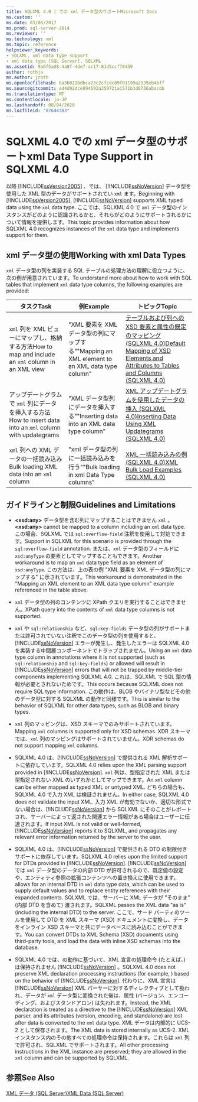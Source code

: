 ```yaml
---
title: SQLXML 4.0 | での xml データ型のサポートMicrosoft Docs
ms.custom: ''
ms.date: 03/06/2017
ms.prod: sql-server-2014
ms.reviewer: ''
ms.technology: xml
ms.topic: reference
helpviewer_keywords:
- SQLXML, xml data type support
- xml data type [SQL Server], SQLXML
ms.assetid: 9a6f5ad8-4a8f-4de7-ac17-81d5ccf78459
author: rothja
ms.author: jroth
ms.openlocfilehash: 6a3b022bdbca23c2cfcdc89f01199a2135eb4bff
ms.sourcegitcommit: ad4d92dce894592a259721a1571b1d8736abacdb
ms.translationtype: MT
ms.contentlocale: ja-JP
ms.lasthandoff: 08/04/2020
ms.locfileid: "87644383"
---
```

# <a name="xml-data-type-support-in-sqlxml-40"></a><span data-ttu-id="3d17a-102">SQLXML 4.0 での xml データ型のサポート</span><span class="sxs-lookup"><span data-stu-id="3d17a-102">xml Data Type Support in SQLXML 4.0</span></span>
  <span data-ttu-id="3d17a-103">以降 [!INCLUDE[ssVersion2005](../../includes/ssversion2005-md.md)] 、では、 [!INCLUDE[ssNoVersion](../../includes/ssnoversion-md.md)] データ型を使用した XML 型のデータがサポートされてい `xml` ます。</span><span class="sxs-lookup"><span data-stu-id="3d17a-103">Beginning with [!INCLUDE[ssVersion2005](../../includes/ssversion2005-md.md)], [!INCLUDE[ssNoVersion](../../includes/ssnoversion-md.md)] supports XML typed data using the `xml` data type.</span></span> <span data-ttu-id="3d17a-104">ここでは、SQLXML 4.0 で `xml` データ型のインスタンスがどのように認識されるかと、それらがどのようにサポートされるかについて情報を提供します。</span><span class="sxs-lookup"><span data-stu-id="3d17a-104">This topic provides information about how SQLXML 4.0 recognizes instances of the `xml` data type and implements support for them.</span></span>  
  
## <a name="working-with-xml-data-types"></a><span data-ttu-id="3d17a-105">xml データ型の使用</span><span class="sxs-lookup"><span data-stu-id="3d17a-105">Working with xml Data Types</span></span>  
 <span data-ttu-id="3d17a-106">`xml` データ型の列を実装する SQL テーブルの処理方法の理解に役立つように、次の例が用意されています。</span><span class="sxs-lookup"><span data-stu-id="3d17a-106">To understand more about how to work with SQL tables that implement `xml` data type columns, the following examples are provided:</span></span>  
  
|<span data-ttu-id="3d17a-107">タスク</span><span class="sxs-lookup"><span data-stu-id="3d17a-107">Task</span></span>|<span data-ttu-id="3d17a-108">例</span><span class="sxs-lookup"><span data-stu-id="3d17a-108">Example</span></span>|<span data-ttu-id="3d17a-109">トピック</span><span class="sxs-lookup"><span data-stu-id="3d17a-109">Topic</span></span>|  
|----------|-------------|-----------|  
|<span data-ttu-id="3d17a-110">`xml` 列を XML ビューにマップし、格納する方法</span><span class="sxs-lookup"><span data-stu-id="3d17a-110">How to map and include an `xml` column in an XML view</span></span>|<span data-ttu-id="3d17a-111">"XML 要素を XML データ型の列にマップする"</span><span class="sxs-lookup"><span data-stu-id="3d17a-111">"Mapping an XML element to an XML data type column"</span></span>|[<span data-ttu-id="3d17a-112">テーブルおよび列への XSD 要素と属性の既定のマッピング &#40;SQLXML 4.0&#41;</span><span class="sxs-lookup"><span data-stu-id="3d17a-112">Default Mapping of XSD Elements and Attributes to Tables and Columns &#40;SQLXML 4.0&#41;</span></span>](../sqlxml-annotated-xsd-schemas-using/default-mapping-of-xsd-elements-and-attributes-to-tables-and-columns-sqlxml-4-0.md)|  
|<span data-ttu-id="3d17a-113">アップデートグラムで `xml` 列にデータを挿入する方法</span><span class="sxs-lookup"><span data-stu-id="3d17a-113">How to insert data into an `xml` column with updategrams</span></span>|<span data-ttu-id="3d17a-114">"XML データ型列にデータを挿入する"</span><span class="sxs-lookup"><span data-stu-id="3d17a-114">"Inserting data into an XML data type column"</span></span>|[<span data-ttu-id="3d17a-115">XML アップデートグラムを使用したデータの挿入 &#40;SQLXML 4.0&#41;</span><span class="sxs-lookup"><span data-stu-id="3d17a-115">Inserting Data Using XML Updategrams &#40;SQLXML 4.0&#41;</span></span>](../sqlxml-annotated-xsd-schemas-xpath-queries/updategrams/inserting-data-using-xml-updategrams-sqlxml-4-0.md)|  
|<span data-ttu-id="3d17a-116">`xml` 列への XML データの一括読み込み</span><span class="sxs-lookup"><span data-stu-id="3d17a-116">Bulk loading XML data into an `xml` column</span></span>|<span data-ttu-id="3d17a-117">"xml データ型の列に一括読み込みを行う"</span><span class="sxs-lookup"><span data-stu-id="3d17a-117">"Bulk loading in xml Data Type columns"</span></span>|[<span data-ttu-id="3d17a-118">XML 一括読み込みの例 &#40;SQLXML 4.0&#41;</span><span class="sxs-lookup"><span data-stu-id="3d17a-118">XML Bulk Load Examples &#40;SQLXML 4.0&#41;</span></span>](../sqlxml-annotated-xsd-schemas-xpath-queries/bulk-load-xml/xml-bulk-load-examples-sqlxml-4-0.md)|  
  
## <a name="guidelines-and-limitations"></a><span data-ttu-id="3d17a-119">ガイドラインと制限</span><span class="sxs-lookup"><span data-stu-id="3d17a-119">Guidelines and Limitations</span></span>  
  
-   <span data-ttu-id="3d17a-120">**\<xsd:any>** データ型を含む列にマップすることはできません `xml` 。</span><span class="sxs-lookup"><span data-stu-id="3d17a-120">**\<xsd:any>** cannot be mapped to a column including an `xml` data type.</span></span> <span data-ttu-id="3d17a-121">この場合、SQLXML では `sql:overflow-field` 注釈を使用して対処できます。</span><span class="sxs-lookup"><span data-stu-id="3d17a-121">Support in SQLXML for this scenario is provided through the `sql:overflow-field` annotation.</span></span> <span data-ttu-id="3d17a-122">または、`xml` データ型のフィールドに `xsd:anyType` の要素としてマップすることもできます。</span><span class="sxs-lookup"><span data-stu-id="3d17a-122">Another workaround is to map an `xml` data type field as an element of `xsd:anyType`.</span></span> <span data-ttu-id="3d17a-123">この方法は、上の表の例 "XML 要素を XML データ型の列にマップする" に示されています。</span><span class="sxs-lookup"><span data-stu-id="3d17a-123">This workaround is demonstrated in the "Mapping an XML element to an XML data type column" example referenced in the table above.</span></span>  
  
-   <span data-ttu-id="3d17a-124">`xml` データ型の列のコンテンツに XPath クエリを実行することはできません。</span><span class="sxs-lookup"><span data-stu-id="3d17a-124">XPath query into the contents of `xml` data type columns is not supported.</span></span>  
  
-   <span data-ttu-id="3d17a-125">`xml` や `sql:relationship` など、`sql:key-fields` データ型の列がサポートまたは許可されていない注釈でこのデータ型の列を使用すると、[!INCLUDE[ssNoVersion](../../includes/ssnoversion-md.md)] エラーが発生し、発生したエラーは SQLXML 4.0 を実装する中間層コンポーネントでトラップされません。</span><span class="sxs-lookup"><span data-stu-id="3d17a-125">Using an `xml` data type column in annotations where it is not supported (such as `sql:relationship` and `sql:key-fields`) or allowed will result in [!INCLUDE[ssNoVersion](../../includes/ssnoversion-md.md)] errors that will not be trapped by middle-tier components implementing SQLXML 4.0.</span></span> <span data-ttu-id="3d17a-126">これは、SQLXML で SQL 型の情報が必要とされないためです。</span><span class="sxs-lookup"><span data-stu-id="3d17a-126">This occurs because SQLXML does not require SQL type information.</span></span> <span data-ttu-id="3d17a-127">この動作は、BLOB やバイナリ型などその他のデータ型に対する SQLXML の動作と同様です。</span><span class="sxs-lookup"><span data-stu-id="3d17a-127">This is similar to the behavior of SQLXML for other data types, such as BLOB and binary types.</span></span>  
  
-   <span data-ttu-id="3d17a-128">`xml` 列のマッピングは、XSD スキーマでのみサポートされています。</span><span class="sxs-lookup"><span data-stu-id="3d17a-128">Mapping `xml` columns is supported only for XSD schemas.</span></span> <span data-ttu-id="3d17a-129">XDR スキーマでは、`xml` 列のマッピングはサポートされていません。</span><span class="sxs-lookup"><span data-stu-id="3d17a-129">XDR schemas do not support mapping `xml` columns.</span></span>  
  
-   <span data-ttu-id="3d17a-130">SQLXML 4.0 は、[!INCLUDE[ssNoVersion](../../includes/ssnoversion-md.md)] で提供される XML 解析サポートに依存しています。</span><span class="sxs-lookup"><span data-stu-id="3d17a-130">SQLXML 4.0 relies upon the XML parsing support provided in [!INCLUDE[ssNoVersion](../../includes/ssnoversion-md.md)].</span></span> <span data-ttu-id="3d17a-131">`xml` 列は、型指定された XML または型指定されない XML のいずれかとしてマップできます。</span><span class="sxs-lookup"><span data-stu-id="3d17a-131">An `xml` column can be either mapped as typed XML or untyped XML.</span></span> <span data-ttu-id="3d17a-132">どちらの場合も、SQLXML 4.0 で入力 XML は検証されません。</span><span class="sxs-lookup"><span data-stu-id="3d17a-132">In either case, SQLXML 4.0 does not validate the input XML.</span></span>  <span data-ttu-id="3d17a-133">入力 XML が有効でないか、適切な形式でない場合は、[!INCLUDE[ssNoVersion](../../includes/ssnoversion-md.md)] から SQLXML にそのことがレポートされ、サーバーによって返された関連エラー情報がある場合はユーザーに伝達されます。</span><span class="sxs-lookup"><span data-stu-id="3d17a-133">If input XML is not valid or well-formed, [!INCLUDE[ssNoVersion](../../includes/ssnoversion-md.md)] reports it to SQLXML, and propagates any relevant error information returned by the server to the user.</span></span>  
  
-   <span data-ttu-id="3d17a-134">SQLXML 4.0 は、[!INCLUDE[ssNoVersion](../../includes/ssnoversion-md.md)] で提供される DTD の制限付きサポートに依存しています。</span><span class="sxs-lookup"><span data-stu-id="3d17a-134">SQLXML 4.0 relies upon the limited support for DTDs provided in [!INCLUDE[ssNoVersion](../../includes/ssnoversion-md.md)].</span></span> [!INCLUDE[ssNoVersion](../../includes/ssnoversion-md.md)] <span data-ttu-id="3d17a-135">では `xml` データ型のデータの内部 DTD が許可されるので、既定値の設定や、エンティティ参照の拡張コンテンツへの置き換えに使用できます。</span><span class="sxs-lookup"><span data-stu-id="3d17a-135">allows for an internal DTD in `xml` data type data, which can be used to supply default values and to replace entity references with their expanded contents.</span></span> <span data-ttu-id="3d17a-136">SQLXML では、サーバーに XML データが "そのまま" (内部 DTD を含めて) 渡されます。</span><span class="sxs-lookup"><span data-stu-id="3d17a-136">SQLXML passes the XML data "as is" (including the internal DTD) to the server.</span></span> <span data-ttu-id="3d17a-137">ここで、サード パーティのツールを使用して DTD を XML スキーマ (XSD) ドキュメントに変換し、データをインライン XSD スキーマと共にデータベースに読み込むことができます。</span><span class="sxs-lookup"><span data-stu-id="3d17a-137">You can convert DTDs to XML Schema (XSD) documents using third-party tools, and load the data with inline XSD schemas into the database.</span></span>  
  
-   <span data-ttu-id="3d17a-138">SQLXML 4.0 では、の動作に基づいて、XML 宣言の処理命令 (たとえば、) は保持されません [!INCLUDE[ssNoVersion](../../includes/ssnoversion-md.md)] 。</span><span class="sxs-lookup"><span data-stu-id="3d17a-138">SQLXML 4.0 does not preserve XML declaration processing instructions (for example, ) based on the behavior of [!INCLUDE[ssNoVersion](../../includes/ssnoversion-md.md)].</span></span> <span data-ttu-id="3d17a-139">代わりに、XML 宣言は [!INCLUDE[ssNoVersion](../../includes/ssnoversion-md.md)] XML パーサーに対するディレクティブとして扱われ、データが `xml` データ型に変換された後は、属性 (バージョン、エンコーディング、およびスタンドアロン) は失われます。</span><span class="sxs-lookup"><span data-stu-id="3d17a-139">Instead, the XML declaration is treated as a directive to the [!INCLUDE[ssNoVersion](../../includes/ssnoversion-md.md)] XML parser, and its attributes (version, encoding, and standalone) are lost after data is converted to the `xml` data type.</span></span> <span data-ttu-id="3d17a-140">XML データは内部的に UCS-2 として保存されます。</span><span class="sxs-lookup"><span data-stu-id="3d17a-140">The XML data is stored internally as UCS-2.</span></span> <span data-ttu-id="3d17a-141">XML インスタンス内のその他すべての処理命令は保持されます。これらは `xml` 列で許可され、SQLXML でサポートされます。</span><span class="sxs-lookup"><span data-stu-id="3d17a-141">All other processing instructions in the XML instance are preserved; they are allowed in the `xml` column and can be supported by SQLXML.</span></span>  
  
## <a name="see-also"></a><span data-ttu-id="3d17a-142">参照</span><span class="sxs-lookup"><span data-stu-id="3d17a-142">See Also</span></span>  
 [<span data-ttu-id="3d17a-143">XML データ &#40;SQL Server&#41;</span><span class="sxs-lookup"><span data-stu-id="3d17a-143">XML Data &#40;SQL Server&#41;</span></span>](../xml/xml-data-sql-server.md)  
  
  
